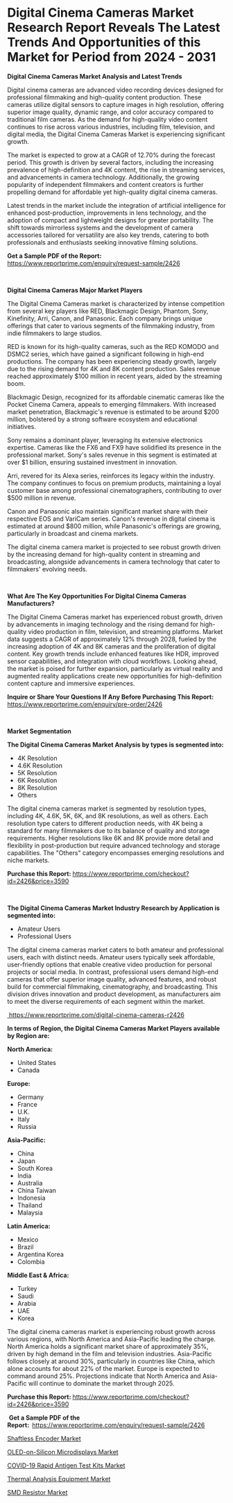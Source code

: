 <p><h1>Digital Cinema Cameras Market Research Report Reveals The Latest Trends And Opportunities of this Market for Period from 2024 - 2031</h1></p><p><strong>Digital Cinema Cameras Market Analysis and Latest Trends</strong></p>
<p><p>Digital cinema cameras are advanced video recording devices designed for professional filmmaking and high-quality content production. These cameras utilize digital sensors to capture images in high resolution, offering superior image quality, dynamic range, and color accuracy compared to traditional film cameras. As the demand for high-quality video content continues to rise across various industries, including film, television, and digital media, the Digital Cinema Cameras Market is experiencing significant growth.</p><p>The market is expected to grow at a CAGR of 12.70% during the forecast period. This growth is driven by several factors, including the increasing prevalence of high-definition and 4K content, the rise in streaming services, and advancements in camera technology. Additionally, the growing popularity of independent filmmakers and content creators is further propelling demand for affordable yet high-quality digital cinema cameras.</p><p>Latest trends in the market include the integration of artificial intelligence for enhanced post-production, improvements in lens technology, and the adoption of compact and lightweight designs for greater portability. The shift towards mirrorless systems and the development of camera accessories tailored for versatility are also key trends, catering to both professionals and enthusiasts seeking innovative filming solutions.</p></p>
<p><strong>Get a Sample PDF of the Report:&nbsp;</strong> <a href="https://www.reportprime.com/enquiry/request-sample/2426">https://www.reportprime.com/enquiry/request-sample/2426</a></p>
<p>&nbsp;</p>
<p><strong>Digital Cinema Cameras Major Market Players</strong></p>
<p><p>The Digital Cinema Cameras market is characterized by intense competition from several key players like RED, Blackmagic Design, Phantom, Sony, Kinefinity, Arri, Canon, and Panasonic. Each company brings unique offerings that cater to various segments of the filmmaking industry, from indie filmmakers to large studios.</p><p>RED is known for its high-quality cameras, such as the RED KOMODO and DSMC2 series, which have gained a significant following in high-end productions. The company has been experiencing steady growth, largely due to the rising demand for 4K and 8K content production. Sales revenue reached approximately $100 million in recent years, aided by the streaming boom.</p><p>Blackmagic Design, recognized for its affordable cinematic cameras like the Pocket Cinema Camera, appeals to emerging filmmakers. With increased market penetration, Blackmagic's revenue is estimated to be around $200 million, bolstered by a strong software ecosystem and educational initiatives.</p><p>Sony remains a dominant player, leveraging its extensive electronics expertise. Cameras like the FX6 and FX9 have solidified its presence in the professional market. Sony's sales revenue in this segment is estimated at over $1 billion, ensuring sustained investment in innovation.</p><p>Arri, revered for its Alexa series, reinforces its legacy within the industry. The company continues to focus on premium products, maintaining a loyal customer base among professional cinematographers, contributing to over $500 million in revenue.</p><p>Canon and Panasonic also maintain significant market share with their respective EOS and VariCam series. Canon's revenue in digital cinema is estimated at around $800 million, while Panasonic's offerings are growing, particularly in broadcast and cinema markets.</p><p>The digital cinema camera market is projected to see robust growth driven by the increasing demand for high-quality content in streaming and broadcasting, alongside advancements in camera technology that cater to filmmakers' evolving needs.</p></p>
<p>&nbsp;</p>
<p><strong>What Are The Key Opportunities For Digital Cinema Cameras Manufacturers?</strong></p>
<p><p>The Digital Cinema Cameras market has experienced robust growth, driven by advancements in imaging technology and the rising demand for high-quality video production in film, television, and streaming platforms. Market data suggests a CAGR of approximately 12% through 2028, fueled by the increasing adoption of 4K and 8K cameras and the proliferation of digital content. Key growth trends include enhanced features like HDR, improved sensor capabilities, and integration with cloud workflows. Looking ahead, the market is poised for further expansion, particularly as virtual reality and augmented reality applications create new opportunities for high-definition content capture and immersive experiences.</p></p>
<p><strong>Inquire or Share Your Questions If Any Before Purchasing This Report:</strong> <a href="https://www.reportprime.com/enquiry/pre-order/2426">https://www.reportprime.com/enquiry/pre-order/2426</a></p>
<p>&nbsp;</p>
<p><strong>Market Segmentation</strong></p>
<p><strong>The Digital Cinema Cameras Market Analysis by types is segmented into:</strong></p>
<p><ul><li>4K Resolution</li><li>4.6K Resolution</li><li>5K Resolution</li><li>6K Resolution</li><li>8K Resolution</li><li>Others</li></ul></p>
<p><p>The digital cinema cameras market is segmented by resolution types, including 4K, 4.6K, 5K, 6K, and 8K resolutions, as well as others. Each resolution type caters to different production needs, with 4K being a standard for many filmmakers due to its balance of quality and storage requirements. Higher resolutions like 6K and 8K provide more detail and flexibility in post-production but require advanced technology and storage capabilities. The "Others" category encompasses emerging resolutions and niche markets.</p></p>
<p><strong>Purchase this Report:&nbsp;</strong><a href="https://www.reportprime.com/checkout?id=2426&price=3590">https://www.reportprime.com/checkout?id=2426&price=3590</a></p>
<p>&nbsp;</p>
<p><strong>The Digital Cinema Cameras Market Industry Research by Application is segmented into:</strong></p>
<p><ul><li>Amateur Users</li><li>Professional Users</li></ul></p>
<p><p>The digital cinema cameras market caters to both amateur and professional users, each with distinct needs. Amateur users typically seek affordable, user-friendly options that enable creative video production for personal projects or social media. In contrast, professional users demand high-end cameras that offer superior image quality, advanced features, and robust build for commercial filmmaking, cinematography, and broadcasting. This division drives innovation and product development, as manufacturers aim to meet the diverse requirements of each segment within the market.</p></p>
<p><a href="https://www.reportprime.com/digital-cinema-cameras-r2426">&nbsp;https://www.reportprime.com/digital-cinema-cameras-r2426</a></p>
<p><strong>In terms of Region, the Digital Cinema Cameras Market Players available by Region are:</strong></p>
<p>
    <p> <strong> North America: </strong>
        <ul>
            <li>United States</li>
            <li>Canada</li>
        </ul>
        </p> 
    <p> <strong> Europe: </strong>
        <ul>
            <li>Germany</li>
            <li>France</li>
            <li>U.K.</li>
            <li>Italy</li>
            <li>Russia</li>
        </ul>
        </p> 
    <p> <strong> Asia-Pacific: </strong>
        <ul>
            <li>China</li>
            <li>Japan</li>
            <li>South Korea</li>
            <li>India</li>
            <li>Australia</li>
            <li>China Taiwan</li>
            <li>Indonesia</li>
            <li>Thailand</li>
            <li>Malaysia</li>
        </ul>
        </p> 
    <p> <strong> Latin America: </strong>
        <ul>
            <li>Mexico</li>
            <li>Brazil</li>
            <li>Argentina Korea</li>
            <li>Colombia</li>
        </ul>
        </p> 
    <p> <strong> Middle East & Africa: </strong>
        <ul>
            <li>Turkey</li>
            <li>Saudi</li>
            <li>Arabia</li>
            <li>UAE</li>
            <li>Korea</li>
        </ul>
    </p>
    </p>
<p><p>The digital cinema cameras market is experiencing robust growth across various regions, with North America and Asia-Pacific leading the charge. North America holds a significant market share of approximately 35%, driven by high demand in the film and television industries. Asia-Pacific follows closely at around 30%, particularly in countries like China, which alone accounts for about 22% of the market. Europe is expected to command around 25%. Projections indicate that North America and Asia-Pacific will continue to dominate the market through 2025.</p></p>
<p><strong>Purchase this Report: </strong><a href="https://www.reportprime.com/checkout?id=2426&price=3590">https://www.reportprime.com/checkout?id=2426&price=3590</a></p>
<p>&nbsp;<strong>Get a Sample PDF of the Report:&nbsp;&nbsp;</strong><a href="https://www.reportprime.com/enquiry/request-sample/2426">https://www.reportprime.com/enquiry/request-sample/2426</a></p>
<p><strong></strong></p>
<p><p><a href="https://github.com/JudyWalsh475/Market-Research-Report-List-1/blob/main/shaftless-encoder-market.md">Shaftless Encoder Market</a></p><p><a href="https://issuu.com/reportprime-2/docs/oled-on-silicon-microdisplays-marke_32d05001ee97ba">OLED-on-Silicon Microdisplays Market</a></p><p><a href="https://issuu.com/reportprime-2/docs/covid-19-rapid-antigen-test-kits-ma_9b7e31398ac0ca">COVID-19 Rapid Antigen Test Kits Market</a></p><p><a href="https://www.linkedin.com/pulse/market-forecasting-change-global-thermal-analysis-equipment-oqquf?trackingId=X1xwXUkWSKaQ8SjnQ2borA%3D%3D">Thermal Analysis Equipment Market</a></p><p><a href="https://github.com/AshikRahman665/Market-Research-Report-List-1/blob/main/smd-resistor-market.md">SMD Resistor Market</a></p></p>